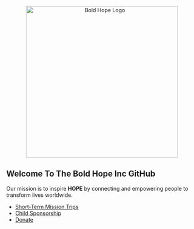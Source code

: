 <p align="center"><a href="https://boldhope.org" target="_blank"><img src="https://boldhope.org/images/media/logos/boldhope-horiz-logos/2/boldhope-logo1.svg" width="400" alt="Bold Hope Logo"></a></p>

## Welcome To The Bold Hope Inc GitHub

Our mission is to inspire **HOPE** by connecting and empowering people to transform lives worldwide.

- [Short-Term Mission Trips](https://boldhope.org/mission-trips)
- [Child Sponsorship](https://boldhope.org/sponsorship)
- [Donate](https://boldhope.org/donate)
